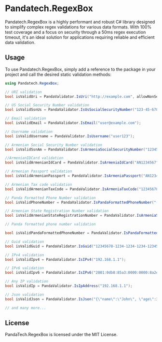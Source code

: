 # Pandatech.RegexBox

Pandatech.RegexBox is a highly performant and robust C# library designed to simplify complex regex validations for
various data formats. With 100% test coverage and a focus on security through a 50ms regex execution timeout, it's an
ideal solution for applications requiring reliable and efficient data validation.

## Usage

To use Pandatech.RegexBox, simply add a reference to the package in your project and call the desired static validation
methods:

```csharp
using Pandatech.RegexBox;

// URI validation
bool isValidUri = PandaValidator.IsUri("http://example.com", allowNonSecure: false);

// US Social Security Number validation
bool isValidSsnUs = PandaValidator.IsUsSocialSecurityNumber("123-45-6789");

// Email validation
bool isValidEmail = PandaValidator.IsEmail("user@example.com");

// Username validation
bool isValidUsername = PandaValidator.IsUsername("user123");

// Armenian Social Security Number validation
bool isValidSsnAm = PandaValidator.IsArmeniaSocialSecurityNumber("12345678912");

//ArmenianIDCard validation
bool isValidArmenianIdCard = PandaValidator.IsArmeniaIdCard("AN1234567");

// Armenian Passport validation
bool isValidArmenianPassport = PandaValidator.IsArmeniaPassport("AN1234567");

// Armenian Tax code validation
bool isValidArmenianTaxCode = PandaValidator.IsArmeniaTaxCode("12345678");

// Panda Formatted Phone Number validation
bool isValidPhoneNumber = PandaValidator.IsPandaFormattedPhoneNumber("(374)94810553");

// Armenian State Registration Number validation
bool isValidArmenianStateRegistrationNumber = PandaValidator.IsArmeniaStateRegistryNumber("123.456.78");

// Panda formatted phone number validation

bool isValidPandaFormattedPhoneNumber = PandaValidator.IsPandaFormattedPhoneNumber("(374)94810553");

// Guid validation
bool isValidGuid = PandaValidator.IsGuid("12345678-1234-1234-1234-123456789012");

// IPv4 validation
bool isValidIpv4 = PandaValidator.IsIPv4("192.168.1.1");

// IPv6 validation
bool isValidIpv6 = PandaValidator.IsIPv6("2001:0db8:85a3:0000:0000:8a2e:0370:7334");

// Any IP validation
bool isValidIp = PandaValidator.IsIpAddress("192.168.1.1");

// Json validation
bool isValidJson = PandaValidator.IsJson("{\"name\":\"John\", \"age\":30}");

// and many more...
```

## License

PandaTech.RegexBox is licensed under the MIT License.